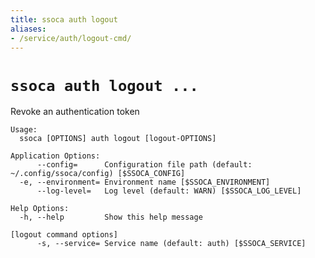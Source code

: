 ```yaml
---
title: ssoca auth logout
aliases:
- /service/auth/logout-cmd/
---
```


# `ssoca auth logout ...`

Revoke an authentication token

    Usage:
      ssoca [OPTIONS] auth logout [logout-OPTIONS]
    
    Application Options:
          --config=      Configuration file path (default: ~/.config/ssoca/config) [$SSOCA_CONFIG]
      -e, --environment= Environment name [$SSOCA_ENVIRONMENT]
          --log-level=   Log level (default: WARN) [$SSOCA_LOG_LEVEL]
    
    Help Options:
      -h, --help         Show this help message
    
    [logout command options]
          -s, --service= Service name (default: auth) [$SSOCA_SERVICE]
    
